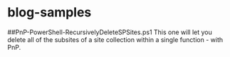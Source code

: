 # blog-samples

##PnP-PowerShell-RecursivelyDeleteSPSites.ps1
This one will let you delete all of the subsites of a site collection within a single function - with PnP.
